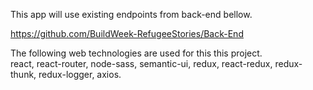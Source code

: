 This app will use existing endpoints from back-end bellow.  

https://github.com/BuildWeek-RefugeeStories/Back-End

The following web technologies are used for this this project.  
react, react-router, node-sass, semantic-ui, redux, react-redux, redux-thunk, redux-logger, axios.  